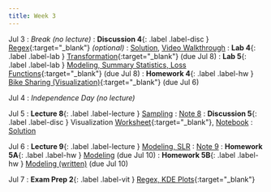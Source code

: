 ```yaml
---
title: Week 3
---
```


Jul 3
: <i>Break (no lecture)</i>
: **Discussion 4**{: .label .label-disc } [Regex](https://drive.google.com/file/d/1CdDDkHj14-VeJKV0VW0hie0thEqTWixu/view?usp=sharing){:target="_blank"} <i>(optional)</i>
    : [Solution](https://drive.google.com/file/d/18ozFLljxLUGRNnYjo9CEl1nrjOIhnn4P/view?usp=sharing), [Video Walkthrough](https://drive.google.com/drive/folders/1570JclZdtUoJ4Lt_jkmxC6hymkvrY1wj?usp=sharing)
: **Lab 4**{: .label .label-lab } [Transformation](https://data100.datahub.berkeley.edu/hub/user-redirect/git-pull?repo=https%3A%2F%2Fgithub.com%2FDS-100%2Fsu23-materials&branch=main&urlpath=lab%2Ftree%2Fsu23-materials%2Flab%2Flab04%2Flab04.ipynb){:target="_blank"} (due Jul 8)
: **Lab 5**{: .label .label-lab } [Modeling, Summary Statistics, Loss Functions](https://data100.datahub.berkeley.edu/hub/user-redirect/git-pull?repo=https%3A%2F%2Fgithub.com%2FDS-100%2Fsu23-materials&branch=main&urlpath=lab%2Ftree%2Fsu23-materials%2Flab%2Flab05%2Flab05.ipynb){:target="_blank"} (due Jul 8)
: **Homework 4**{: .label .label-hw } [Bike Sharing (Visualization)](https://data100.datahub.berkeley.edu/hub/user-redirect/git-pull?repo=https%3A%2F%2Fgithub.com%2FDS-100%2Fsu23-materials&branch=main&urlpath=lab%2Ftree%2Fsu23-materials%2Fhw%2Fhw04%2Fhw04.ipynb){:target="_blank"} (due Jul 6)

Jul 4
: <i>Independence Day (no lecture)</i>

Jul 5
: **Lecture 8**{: .label .label-lecture } [Sampling](lecture/lec08)
    : [Note 8](https://ds100.org/course-notes-su23/sampling/sampling.html)
: **Discussion 5**{: .label .label-disc } Visualization [Worksheet](https://drive.google.com/file/d/1wZs71ShfLf9FR8qmgIAVyD2veVn-d6O4/view?usp=sharing){:target="_blank"}, [Notebook](https://data100.datahub.berkeley.edu/hub/user-redirect/git-pull?repo=https%3A%2F%2Fgithub.com%2FDS-100%2Fsu23-materials&branch=main&urlpath=lab%2Ftree%2Fsu23-materials%2Fdisc%2Fdisc05%2Fdisc05_coding_exercises.ipynb)
    : [Solution](https://drive.google.com/file/d/10GeMo4J5j3NClHU2XcfhKW9f_FzpSVF1/view?usp=sharing)

Jul 6
: **Lecture 9**{: .label .label-lecture } [Modeling, SLR](lecture/lec09)
    : [Note 9](https://ds100.org/course-notes-su23/intro_to_modeling/intro_to_modeling.html)
: **Homework 5A**{: .label .label-hw } [Modeling](https://data100.datahub.berkeley.edu/hub/user-redirect/git-pull?repo=https%3A%2F%2Fgithub.com%2FDS-100%2Fsu23-materials&branch=main&urlpath=lab%2Ftree%2Fsu23-materials%2Fhw%2Fhw05%2Fhw05.ipynb) (due Jul 10)
: **Homework 5B**{: .label .label-hw } [Modeling (written)](https://drive.google.com/file/d/1tq3K4z2TkgoFTXDprU-mMMOBSjnQtkLD/view?usp=sharing) (due Jul 10)

Jul 7
: **Exam Prep 2**{: .label .label-vit } [Regex, KDE Plots](https://drive.google.com/file/d/1MsVuP_cAsLW7Dzqo1mSHQlGzttqzbhDc/view?usp=sharing){:target="_blank"}
